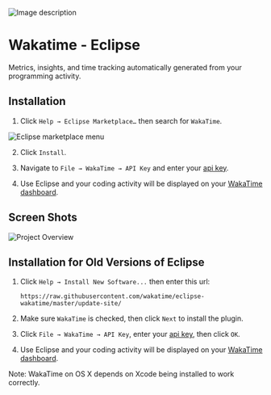 ![Image description](https://i1.faceprep.in/ProGrad/face-logo-resized.png)
# Wakatime - Eclipse

Metrics, insights, and time tracking automatically generated from your programming activity.


## Installation

1. Click `Help → Eclipse Marketplace…` then search for `WakaTime`.

![Eclipse marketplace menu](https://wakatime.com/static/img/plugins/installing/eclipse.png)

2. Click `Install`.

3. Navigate to `File → WakaTime → API Key` and enter your [api key](https://wakatime.com/settings#apikey).

4. Use Eclipse and your coding activity will be displayed on your [WakaTime dashboard](https://wakatime.com).


## Screen Shots

![Project Overview](https://wakatime.com/static/img/ScreenShots/Screen-Shot-2016-03-21.png)


## Installation for Old Versions of Eclipse

1. Click `Help → Install New Software...` then enter this url:

    `https://raw.githubusercontent.com/wakatime/eclipse-wakatime/master/update-site/`

2. Make sure `WakaTime` is checked, then click `Next` to install the plugin.

3. Click `File → WakaTime → API Key`, enter your [api key](https://wakatime.com/settings#apikey), then click `OK`.

4. Use Eclipse and your coding activity will be displayed on your [WakaTime dashboard](https://wakatime.com).

Note: WakaTime on OS X depends on Xcode being installed to work correctly.


